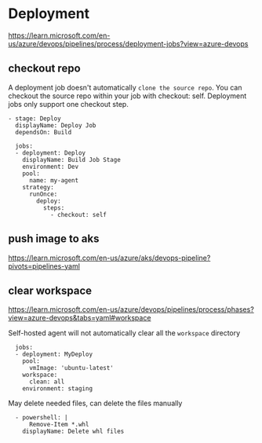 # Deployment

https://learn.microsoft.com/en-us/azure/devops/pipelines/process/deployment-jobs?view=azure-devops

## checkout repo
A deployment job doesn't automatically `clone the source repo`. You can checkout the source repo within your job with checkout: self. 
Deployment jobs only support one checkout step.
```
- stage: Deploy
  displayName: Deploy Job
  dependsOn: Build
  
  jobs: 
  - deployment: Deploy
    displayName: Build Job Stage  
    environment: Dev
    pool:
      name: my-agent     
    strategy:
      runOnce:
        deploy:
          steps:
            - checkout: self 
```

## push image to aks
https://learn.microsoft.com/en-us/azure/aks/devops-pipeline?pivots=pipelines-yaml

## clear workspace
https://learn.microsoft.com/en-us/azure/devops/pipelines/process/phases?view=azure-devops&tabs=yaml#workspace

Self-hosted agent will not automatically clear all the `workspace` directory
```
  jobs:
  - deployment: MyDeploy
    pool:
      vmImage: 'ubuntu-latest'
    workspace:
      clean: all
    environment: staging
```

May delete needed files, can delete the files manually
```
  - powershell: |
      Remove-Item *.whl
    displayName: Delete whl files
```
